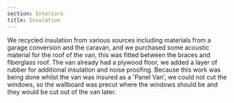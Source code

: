 ```yaml
---
section: Interiors
title: Insulation
---
```


We recycled insulation from various sources including materials from a garage conversion and the caravan, and we purchased some acoustic material for the roof of the van, this was fitted between the braces and fiberglass roof. The van already had a plywood floor, we added a layer of rubber for additional insulation and noise proofing. Because this work was being done whilst the van was insured as a 'Panel Van', we could not cut the windows, so the wallboard was precut where the windows should be and they would be cut out of the van later. 

<div class="flickrslideshow" data-ids="[473690338,473691160,473691850,473694588,473695298,473700296,473700922,2322475434,869509992]">
</div>